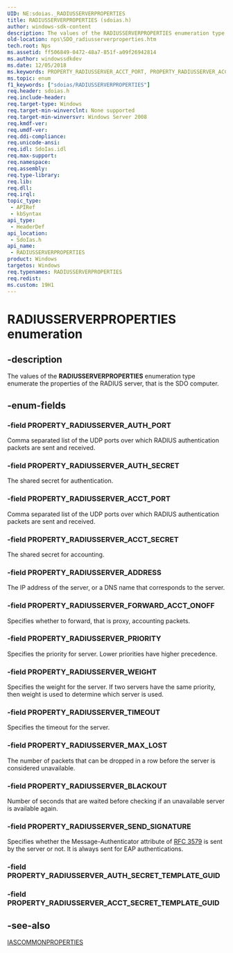 ```yaml
---
UID: NE:sdoias._RADIUSSERVERPROPERTIES
title: RADIUSSERVERPROPERTIES (sdoias.h)
author: windows-sdk-content
description: The values of the RADIUSSERVERPROPERTIES enumeration type enumerate the properties of the RADIUS server, that is the SDO computer.
old-location: nps\SDO_radiusserverproperties.htm
tech.root: Nps
ms.assetid: ff506849-0472-48a7-851f-a09f26942814
ms.author: windowssdkdev
ms.date: 12/05/2018
ms.keywords: PROPERTY_RADIUSSERVER_ACCT_PORT, PROPERTY_RADIUSSERVER_ACCT_SECRET, PROPERTY_RADIUSSERVER_ADDRESS, PROPERTY_RADIUSSERVER_AUTH_PORT, PROPERTY_RADIUSSERVER_AUTH_SECRET, PROPERTY_RADIUSSERVER_BLACKOUT, PROPERTY_RADIUSSERVER_FORWARD_ACCT_ONOFF, PROPERTY_RADIUSSERVER_MAX_LOST, PROPERTY_RADIUSSERVER_PRIORITY, PROPERTY_RADIUSSERVER_SEND_SIGNATURE, PROPERTY_RADIUSSERVER_TIMEOUT, PROPERTY_RADIUSSERVER_WEIGHT, RADIUSSERVERPROPERTIES, RADIUSSERVERPROPERTIES enumeration [Network Policy Server], _sdo_radiusserverproperties, nps.SDO_radiusserverproperties, sdo.radiusserverproperties, sdoias/PROPERTY_RADIUSSERVER_ACCT_PORT, sdoias/PROPERTY_RADIUSSERVER_ACCT_SECRET, sdoias/PROPERTY_RADIUSSERVER_ADDRESS, sdoias/PROPERTY_RADIUSSERVER_AUTH_PORT, sdoias/PROPERTY_RADIUSSERVER_AUTH_SECRET, sdoias/PROPERTY_RADIUSSERVER_BLACKOUT, sdoias/PROPERTY_RADIUSSERVER_FORWARD_ACCT_ONOFF, sdoias/PROPERTY_RADIUSSERVER_MAX_LOST, sdoias/PROPERTY_RADIUSSERVER_PRIORITY, sdoias/PROPERTY_RADIUSSERVER_SEND_SIGNATURE, sdoias/PROPERTY_RADIUSSERVER_TIMEOUT, sdoias/PROPERTY_RADIUSSERVER_WEIGHT, sdoias/RADIUSSERVERPROPERTIES
ms.topic: enum
f1_keywords: ["sdoias/RADIUSSERVERPROPERTIES"]
req.header: sdoias.h
req.include-header: 
req.target-type: Windows
req.target-min-winverclnt: None supported
req.target-min-winversvr: Windows Server 2008
req.kmdf-ver: 
req.umdf-ver: 
req.ddi-compliance: 
req.unicode-ansi: 
req.idl: SdoIas.idl
req.max-support: 
req.namespace: 
req.assembly: 
req.type-library: 
req.lib: 
req.dll: 
req.irql: 
topic_type:
 - APIRef
 - kbSyntax
api_type:
 - HeaderDef
api_location:
 - SdoIas.h
api_name:
 - RADIUSSERVERPROPERTIES
product: Windows
targetos: Windows
req.typenames: RADIUSSERVERPROPERTIES
req.redist: 
ms.custom: 19H1
---
```


# RADIUSSERVERPROPERTIES enumeration


## -description


The values of the 
<b>RADIUSSERVERPROPERTIES</b> enumeration type enumerate the properties of the RADIUS server, that is the SDO computer.


## -enum-fields




### -field PROPERTY_RADIUSSERVER_AUTH_PORT

Comma separated list of the UDP ports over which RADIUS authentication packets are sent and received.


### -field PROPERTY_RADIUSSERVER_AUTH_SECRET

The shared secret for authentication.


### -field PROPERTY_RADIUSSERVER_ACCT_PORT

Comma separated list of the UDP ports over which RADIUS authentication packets are sent and received.


### -field PROPERTY_RADIUSSERVER_ACCT_SECRET

The shared secret for accounting.


### -field PROPERTY_RADIUSSERVER_ADDRESS

The IP address of the server, or a DNS name that corresponds to the server.


### -field PROPERTY_RADIUSSERVER_FORWARD_ACCT_ONOFF

Specifies whether to forward, that is proxy, accounting packets.


### -field PROPERTY_RADIUSSERVER_PRIORITY

Specifies the priority for server. Lower priorities have higher precedence.


### -field PROPERTY_RADIUSSERVER_WEIGHT

Specifies the weight for the server. If two servers have the same priority, then weight is used to determine which server is used.


### -field PROPERTY_RADIUSSERVER_TIMEOUT

Specifies the timeout for the server.


### -field PROPERTY_RADIUSSERVER_MAX_LOST

The number of packets that can be dropped in a row before the server is considered unavailable.


### -field PROPERTY_RADIUSSERVER_BLACKOUT

Number of seconds that are waited before checking if an unavailable server is available again.


### -field PROPERTY_RADIUSSERVER_SEND_SIGNATURE

Specifies whether the Message-Authenticator attribute of <a href="Http://go.microsoft.com/fwlink/p/?linkid=90435">RFC 3579</a>  is sent by the server or not. It is always sent for EAP authentications.


### -field PROPERTY_RADIUSSERVER_AUTH_SECRET_TEMPLATE_GUID


### -field PROPERTY_RADIUSSERVER_ACCT_SECRET_TEMPLATE_GUID




## -see-also




<a href="https://docs.microsoft.com/windows/desktop/api/sdoias/ne-sdoias-_iascommonproperties">IASCOMMONPROPERTIES</a>
 

 

